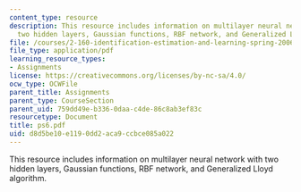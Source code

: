 ```yaml
---
content_type: resource
description: This resource includes information on multilayer neural network with
  two hidden layers, Gaussian functions, RBF network, and Generalized Lloyd algorithm.
file: /courses/2-160-identification-estimation-and-learning-spring-2006/d8d5be10e1190dd2aca9ccbce085a022_ps6.pdf
file_type: application/pdf
learning_resource_types:
- Assignments
license: https://creativecommons.org/licenses/by-nc-sa/4.0/
ocw_type: OCWFile
parent_title: Assignments
parent_type: CourseSection
parent_uid: 759dd49e-b336-0daa-c4de-86c8ab3ef83c
resourcetype: Document
title: ps6.pdf
uid: d8d5be10-e119-0dd2-aca9-ccbce085a022
---
```

This resource includes information on multilayer neural network with two hidden layers, Gaussian functions, RBF network, and Generalized Lloyd algorithm.